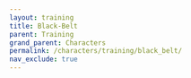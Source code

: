 ```yaml
---
layout: training
title: Black-Belt
parent: Training
grand_parent: Characters
permalink: /characters/training/black_belt/
nav_exclude: true
---
```

